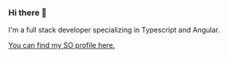 ### Hi there 👋

I'm a full stack developer specializing in Typescript and Angular. 

[You can find my SO profile here.](https://stackoverflow.com/users/10480323/meqwz?tab=profile)


